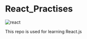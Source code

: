 # React_Practises

![react](https://user-images.githubusercontent.com/53233822/219102800-fd83ef43-f961-49fa-aec7-6657ca1fb561.png)

This repo is used for learning React.js
